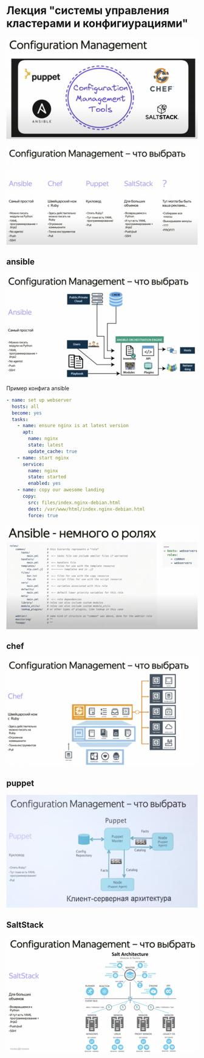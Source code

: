 # Лекция "системы управления кластерами и конфигиурациями"

![stack](./img/config/config_stack.png)

![compare](./img/config/comparison.png)

## ansible

![ansible](./img/config/ansible.png)

Пример конфига ansible

```yaml
- name: set up webserver
  hosts: all
  become: yes
  tasks:
    - name: ensure nginx is at latest version
      apt:
        name: nginx
        state: latest
        update_cache: true
    - name: start nginx
      service:
        name: nginx
        state: started
        enabled: yes
    - name: copy our awesome landing
      copy:
        src: files/index.nginx-debian.html
        dest: /var/www/html/index.nginx-debian.html
        force: true
```

![roles](./img/config/ansible_roles.png)

## chef

![chef](./img/config/chef.png)

## puppet

![puppet](./img/config/puppet.png)

## SaltStack

![salt](./img/config/salt_stack.png)

